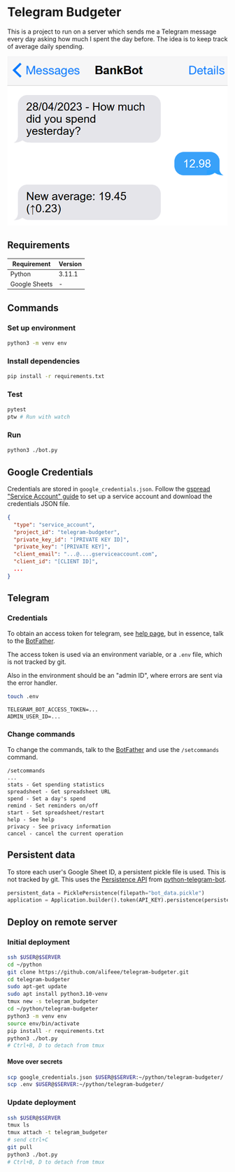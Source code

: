 # Telegram Budgeter

This is a project to run on a server which sends me a Telegram message every day asking how much I spent the day before. The idea is to keep track of average daily spending.

![Chat with "Bank Bot": "How much did you spend yesterday?" - "12.98" - "New average: 19.45"](images/conversation.png)

## Requirements

| Requirement | Version |
| ----------- | ------- |
| Python      | 3.11.1  |
| Google Sheets | - |

## Commands

### Set up environment

```bash
python3 -m venv env
```

### Install dependencies

```bash
pip install -r requirements.txt
```

### Test

```bash
pytest
ptw # Run with watch
```

### Run

```bash
python3 ./bot.py
```

## Google Credentials

Credentials are stored in `google_credentials.json`. Follow the [gspread "Service Account" guide][gspread-guide] to set up a service account and download the credentials JSON file.

```json
{
  "type": "service_account",
  "project_id": "telegram-budgeter",
  "private_key_id": "[PRIVATE KEY ID]",
  "private_key": "[PRIVATE KEY]",
  "client_email": "...@....gserviceaccount.com",
  "client_id": "[CLIENT ID]",
  ...
}
```

[gspread-guide]: https://docs.gspread.org/en/latest/oauth2.html#for-bots-using-service-account

## Telegram

### Credentials

To obtain an access token for telegram, see [help page](https://github.com/python-telegram-bot/python-telegram-bot/wiki/Introduction-to-the-API), but in essence, talk to the [BotFather](https://t.me/botfather).

The access token is used via an environment variable, or a `.env` file, which is not tracked by git.

Also in the environment should be an "admin ID", where errors are sent via the error handler.

```bash
touch .env
```

```.env
TELEGRAM_BOT_ACCESS_TOKEN=...
ADMIN_USER_ID=...
```

### Change commands

To change the commands, talk to the [BotFather](https://t.me/botfather) and use the `/setcommands` command.

```text
/setcommands
...
stats - Get spending statistics
spreadsheet - Get spreadsheet URL
spend - Set a day's spend
remind - Set reminders on/off
start - Set spreadsheet/restart
help - See help
privacy - See privacy information
cancel - cancel the current operation
```

## Persistent data

To store each user's Google Sheet ID, a persistent pickle file is used. This is not tracked by git. This uses the [Persistence API](https://github.com/python-telegram-bot/python-telegram-bot/wiki/Making-your-bot-persistent) from [python-telegram-bot][ptb].

[ptb]: https://github.com/python-telegram-bot/python-telegram-bot/

```python
persistent_data = PicklePersistence(filepath="bot_data.pickle")
application = Application.builder().token(API_KEY).persistence(persistent_data).build()
```

## Deploy on remote server

### Initial deployment

```bash
ssh $USER@$SERVER
cd ~/python
git clone https://github.com/alifeee/telegram-budgeter.git
cd telegram-budgeter
sudo apt-get update
sudo apt install python3.10-venv
tmux new -s telegram_budgeter
cd ~/python/telegram-budgeter
python3 -m venv env
source env/bin/activate
pip install -r requirements.txt
python3 ./bot.py
# Ctrl+B, D to detach from tmux
```

#### Move over secrets

```bash
scp google_credentials.json $USER@$SERVER:~/python/telegram-budgeter/
scp .env $USER@$SERVER:~/python/telegram-budgeter/
```

### Update deployment

```bash
ssh $USER@$SERVER
tmux ls
tmux attach -t telegram_budgeter
# send ctrl+C
git pull
python3 ./bot.py
# Ctrl+B, D to detach from tmux
```
